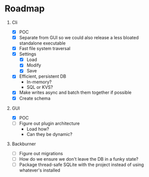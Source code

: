 # Roadmap

1. Cli
    - [x] POC
    - [x] Separate from GUI so we could also release a less bloated standalone executable
    - [x] Fast file system traversal
    - [x] Settings
        - [x] Load
        - [x] Modify
        - [x] Save
    - [x] Efficient, persistent DB
        - In-memory?
        - SQL or KVS?
    - [x] Make writes async and batch them together if possible
    - [x] Create schema
2. GUI

    - [x] POC
    - [ ] Figure out plugin architecture
        - Load how?
        - Can they be dynamic?

3. Backburner
    - [ ] Figure out migrations
    - [ ] How do we ensure we don't leave the DB in a funky state?
    - [ ] Package thread-safe SQLite with the project instead of using whatever's installed
